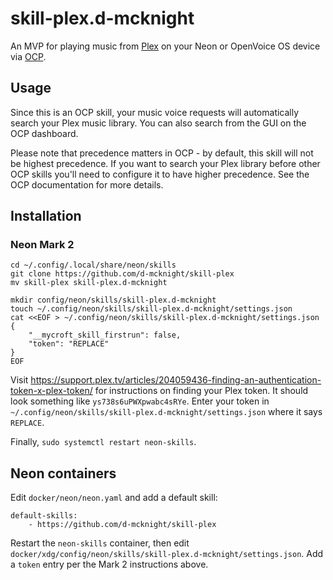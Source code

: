 # skill-plex.d-mcknight

An MVP for playing music from [Plex](https://plex.tv) on your Neon or OpenVoice OS device via [OCP](https://github.com/OpenVoiceOS/ovos-ocp-audio-plugin).

## Usage

Since this is an OCP skill, your music voice requests will automatically search your Plex music library. You can also search from the GUI on the OCP dashboard.

Please note that precedence matters in OCP - by default, this skill will not be highest precedence. If you want to search your Plex library before other OCP skills you'll need to configure it to have higher precedence. See the OCP documentation for more details.

## Installation

### Neon Mark 2

```shell
cd ~/.config/.local/share/neon/skills
git clone https://github.com/d-mcknight/skill-plex
mv skill-plex skill-plex.d-mcknight

mkdir config/neon/skills/skill-plex.d-mcknight
touch ~/.config/neon/skills/skill-plex.d-mcknight/settings.json
cat <<EOF > ~/.config/neon/skills/skill-plex.d-mcknight/settings.json
{
    "__mycroft_skill_firstrun": false,
    "token": "REPLACE"
}
EOF
```

Visit https://support.plex.tv/articles/204059436-finding-an-authentication-token-x-plex-token/ for instructions on finding your Plex token.
It should look something like `ys738s6uPWXpwabc4sRYe`.
Enter your token in `~/.config/neon/skills/skill-plex.d-mcknight/settings.json` where it says `REPLACE`.

Finally, `sudo systemctl restart neon-skills`.

## Neon containers

Edit `docker/neon/neon.yaml` and add a default skill:

```
default-skills:
    - https://github.com/d-mcknight/skill-plex
```

Restart the `neon-skills` container, then edit `docker/xdg/config/neon/skills/skill-plex.d-mcknight/settings.json`. Add a `token` entry per the Mark 2 instructions above.
